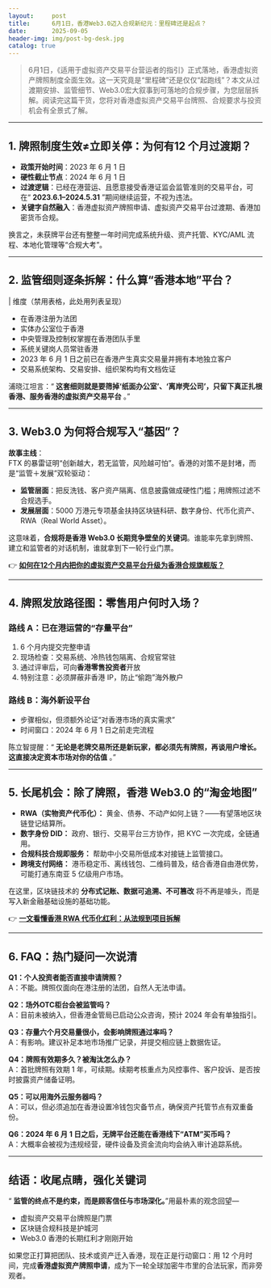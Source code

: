 ```yaml
---
layout:     post
title:      6月1日，香港Web3.0迈入合规新纪元：里程碑还是起点？
date:       2025-09-05
header-img: img/post-bg-desk.jpg
catalog: true
---
```


> 6月1日，《适用于虚拟资产交易平台营运者的指引》正式落地，香港虚拟资产牌照制度全面生效。这一天究竟是“里程碑”还是仅仅“起跑线”？本文从过渡期安排、监管细节、Web3.0宏大叙事到可落地的合规步骤，为您层层拆解。阅读完这篇干货，您将对香港虚拟资产交易平台牌照、合规要求与投资机会有全景式了解。

---

## 1. 牌照制度生效≠立即关停：为何有12 个月过渡期？

- **政策开始时间**：2023 年 6 月 1 日  
- **硬性截止节点**：2024 年 6 月 1 日  
- **过渡逻辑**：已经在港营运、且愿意接受香港证监会监管准则的交易平台，可在“ **2023.6.1–2024.5.31** ”期间继续运营，不视为违法。  
- **关键字自然融入**：香港虚拟资产牌照申请、虚拟资产交易平台过渡期、香港加密货币合规。

换言之，未获牌平台还有整整一年时间完成系统升级、资产托管、KYC/AML 流程、本地化管理等“合规大考”。

---

## 2. 监管细则逐条拆解：什么算“香港本地”平台？

| 维度（禁用表格，此处用列表呈现）  
- 在香港注册为法团  
- 实体办公室位于香港  
- 中央管理及控制权掌握在香港团队手里  
- 系统关键岗人员常驻香港  
- 2023 年 6 月 1 日之前已在香港产生真实交易量并拥有本地独立客户  
- 交易系统架构、交易安排、组织架构均有文档佐证

浦晓江坦言：“ **这套细则就是要筛掉‘纸面办公室’、‘离岸壳公司’，只留下真正扎根香港、服务香港的虚拟资产交易平台** 。”

---

## 3. Web3.0 为何将合规写入“基因”？

**故事主线**：  
FTX 的暴雷证明“创新越大，若无监管，风险越可怕”。香港的对策不是封堵，而是“监管＋发展”双轮驱动：

- **监管层面**：把反洗钱、客户资产隔离、信息披露做成硬性门槛；用牌照过滤不合规选手。  
- **发展层面**：5000 万港元专项基金扶持区块链科研、数字身份、代币化资产、RWA（Real World Asset）。

这意味着，**合规将是香港 Web3.0 长期竞争壁垒的关键词**。谁能率先拿到牌照、建立和监管者的对话机制，谁就拿到下一轮行业门票。

👉 [**如何在12个月内把你的虚拟资产交易平台升级为香港合规旗舰版？**](https://okxdog.com/)

---

## 4. 牌照发放路径图：零售用户何时入场？

### 路线 A：已在港运营的“存量平台”
1. 6 个月内提交完整申请  
2. 现场检查：交易系统、冷热钱包隔离、合规官常驻  
3. 通过评审后，可向**香港零售投资者**开放  
4. 特别注意：必须屏蔽非香港 IP，防止“偷跑”海外散户

### 路线 B：海外新设平台
- 步骤相似，但须额外论证“对香港市场的真实需求”  
- 时间窗口：2024 年 6 月 1 日之前走完流程  

陈立智提醒：“ **无论是老牌交易所还是新玩家，都必须先有牌照，再谈用户增长。这直接决定资本市场对你的估值** 。”

---

## 5. 长尾机会：除了牌照，香港 Web3.0 的“淘金地图”

- **RWA（实物资产代币化）：** 黄金、债券、不动产如何上链？——有望落地区块链登记结算所。  
- **数字身份 DID：** 政府、银行、交易平台三方协作，把 KYC 一次完成，全链通用。  
- **合规科技合规即服务：** 帮助中小交易所低成本对接链上监管接口。  
- **跨境支付网络：** 港币稳定币、离线钱包、二维码普及，结合香港自由港优势，可能打通东南亚 5 亿级用户市场。

在这里，区块链技术的 **分布式记账、数据可追溯、不可篡改** 将不再是噱头，而是写入新金融基础设施的基础功能。

👉 [**一文看懂香港 RWA 代币化红利：从法规到项目拆解**](https://okxdog.com/)

---

## 6. FAQ：热门疑问一次说清

**Q1：个人投资者能否直接申请牌照？**  
A：不能。牌照仅面向在港注册的法团，自然人无法申请。

**Q2：场外OTC柜台会被监管吗？**  
A：目前未被纳入，但香港金管局已启动公众咨询，预计 2024 年会有单独指引。

**Q3：存量六个月交易量很小，会影响牌照通过率吗？**  
A：有影响。建议补足本地市场推广记录，并提交相应链上数据佐证。

**Q4：牌照有效期多久？被淘汰怎么办？**  
A：首批牌照有效期 1 年，可续期。续期考核重点为风控事件、客户投诉、是否按时披露资产储备证明。

**Q5：可以用海外云服务器吗？**  
A：可以，但必须追加在香港设置冷钱包灾备节点，确保资产托管节点有双重备份。

**Q6：2024 年 6 月 1 日之后，无牌平台还能在香港线下“ATM”买币吗？**  
A：大概率会被视为违规经营，硬件设备及资金流向均会纳入审计追踪系统。

---

## 结语：收尾点睛，强化关键词

“ **监管的终点不是约束，而是顾客信任与市场深化。**”用最朴素的观念回望—  
- 虚拟资产交易平台牌照是门票  
- 区块链合规科技是护城河  
- Web3.0 香港的长期红利才刚刚开始

如果您正打算把团队、技术或资产迁入香港，现在正是行动窗口：用 12 个月时间，完成**香港虚拟资产牌照申请**，成为下一轮全球加密牛市里的合法玩家，而非旁观者。